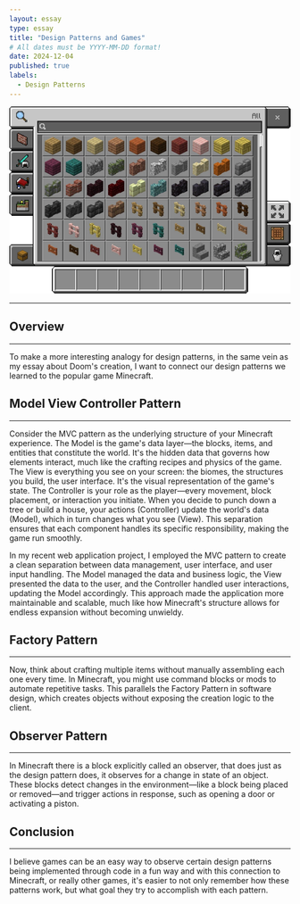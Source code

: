```yaml
---
layout: essay
type: essay
title: "Design Patterns and Games"
# All dates must be YYYY-MM-DD format!
date: 2024-12-04
published: true
labels:
  - Design Patterns
---
```


<img class="img-fluid" src="../img/BECreativeInventory_(Pocket).png">

<hr>

## Overview

<hr>

To make a more interesting analogy for design patterns, in the same vein as my essay about Doom's creation, I want to connect our design patterns we learned to the popular game Minecraft.

## Model View Controller Pattern

<hr>

Consider the MVC pattern as the underlying structure of your Minecraft experience. The Model is the game's data layer—the blocks, items, and entities that constitute the world. It's the hidden data that governs how elements interact, much like the crafting recipes and physics of the game. The View is everything you see on your screen: the biomes, the structures you build, the user interface. It's the visual representation of the game's state. The Controller is your role as the player—every movement, block placement, or interaction you initiate. When you decide to punch down a tree or build a house, your actions (Controller) update the world's data (Model), which in turn changes what you see (View). This separation ensures that each component handles its specific responsibility, making the game run smoothly.

In my recent web application project, I employed the MVC pattern to create a clean separation between data management, user interface, and user input handling. The Model managed the data and business logic, the View presented the data to the user, and the Controller handled user interactions, updating the Model accordingly. This approach made the application more maintainable and scalable, much like how Minecraft's structure allows for endless expansion without becoming unwieldy.

## Factory Pattern

<hr>

Now, think about crafting multiple items without manually assembling each one every time. In Minecraft, you might use command blocks or mods to automate repetitive tasks. This parallels the Factory Pattern in software design, which creates objects without exposing the creation logic to the client.

## Observer Pattern

<hr>

In Minecraft there is a block explicitly called an observer, that does just as the design pattern does, it observes for a change in state of an object. These blocks detect changes in the environment—like a block being placed or removed—and trigger actions in response, such as opening a door or activating a piston. 

## Conclusion

<hr>

I believe games can be an easy way to observe certain design patterns being implemented through code in a fun way and with this connection to Minecraft, or really other games, it's easier to not only remember how these patterns work, but what goal they try to accomplish with each pattern.

